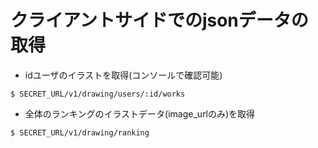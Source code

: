 # クライアントサイドでのjsonデータの取得

- idユーザのイラストを取得(コンソールで確認可能)
```
$ SECRET_URL/v1/drawing/users/:id/works
``` 

- 全体のランキングのイラストデータ(image_urlのみ)を取得
```
$ SECRET_URL/v1/drawing/ranking
```
